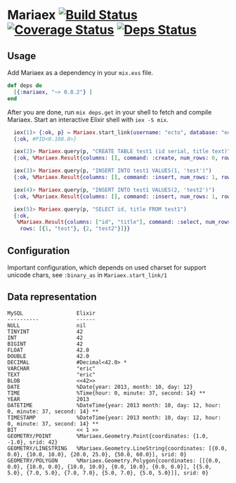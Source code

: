 Mariaex [![Build Status](https://travis-ci.org/xerions/mariaex.svg)](https://travis-ci.org/xerions/mariaex) [![Coverage Status](https://coveralls.io/repos/xerions/mariaex/badge.svg?branch=master&service=github)](https://coveralls.io/github/xerions/mariaex?branch=master) [![Deps Status](https://beta.hexfaktor.org/badge/all/github/xerions/mariaex.svg)](https://beta.hexfaktor.org/github/xerions/mariaex)
=======

## Usage

Add Mariaex as a dependency in your `mix.exs` file.

```elixir
def deps do
  [{:mariaex, "~> 0.8.2"} ]
end
```

After you are done, run `mix deps.get` in your shell to fetch and compile Mariaex. Start an interactive Elixir shell with `iex -S mix`.

```elixir
  iex(1)> {:ok, p} = Mariaex.start_link(username: "ecto", database: "ecto_test")
  {:ok, #PID<0.108.0>}

  iex(2)> Mariaex.query(p, "CREATE TABLE test1 (id serial, title text)")
  {:ok, %Mariaex.Result{columns: [], command: :create, num_rows: 0, rows: []}}

  iex(3)> Mariaex.query(p, "INSERT INTO test1 VALUES(1, 'test')")
  {:ok, %Mariaex.Result{columns: [], command: :insert, num_rows: 1, rows: []}}

  iex(4)> Mariaex.query(p, "INSERT INTO test1 VALUES(2, 'test2')")
  {:ok, %Mariaex.Result{columns: [], command: :insert, num_rows: 1, rows: []}}

  iex(5)> Mariaex.query(p, "SELECT id, title FROM test1")
  {:ok,
   %Mariaex.Result{columns: ["id", "title"], command: :select, num_rows: 2,
    rows: [{1, "test"}, {2, "test2"}]}}
```

## Configuration

Important configuration, which depends on used charset for support unicode chars, see `:binary_as`
in `Mariaex.start_link/1`

## Data representation

    MySQL                 Elixir
    ----------            ------
    NULL                  nil
    TINYINT               42
    INT                   42
    BIGINT                42
    FLOAT                 42.0
    DOUBLE                42.0
    DECIMAL               #Decimal<42.0> *
    VARCHAR               "eric"
    TEXT                  "eric"
    BLOB                  <<42>>
    DATE                  %Date{year: 2013, month: 10, day: 12}
    TIME                  %Time{hour: 0, minute: 37, second: 14} **
    YEAR                  2013
    DATETIME              %DateTime{year: 2013 month: 10, day: 12, hour: 0, minute: 37, second: 14} **
    TIMESTAMP             %DateTime{year: 2013 month: 10, day: 12, hour: 0, minute: 37, second: 14} **
    BIT                   << 1 >>
    GEOMETRY/POINT        %Mariaex.Geometry.Point{coordinates: {1.0, -1.0}, srid: 42}
    GEOMETRY/LINESTRING   %Mariaex.Geometry.LineString{coordinates: [{0.0, 0.0}, {10.0, 10.0}, {20.0, 25.0}, {50.0, 60.0}], srid: 0}
    GEOMETRY/POLYGON      %Mariaex.Geometry.Polygon{coordinates: [[{0.0, 0.0}, {10.0, 0.0}, {10.0, 10.0}, {0.0, 10.0}, {0.0, 0.0}], [{5.0, 5.0}, {7.0, 5.0}, {7.0, 7.0}, {5.0, 7.0}, {5.0, 5.0}]], srid: 0}
